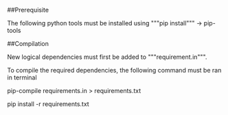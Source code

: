 ##Prerequisite 

The following python tools must be installed using """pip install""" -> pip-tools

##Compilation 

New logical dependencies must first be added to """requirement.in""".

To compile the required dependencies, the following command must be ran in terminal

pip-compile requirements.in > requirements.txt 

pip install -r requirements.txt
